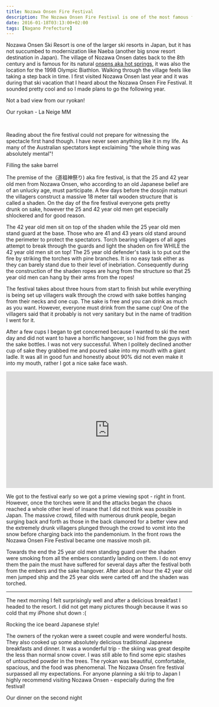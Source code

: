 ```yaml
---
title: Nozawa Onsen Fire Festival
description: The Nozawa Onsen Fire Festival is one of the most famous festivals in Japan & is held in January every year to pray for a plentiful harvest and good luck...
date: 2016-01-18T03:13:00+02:00
tags: [Nagano Prefecture]
---
```

<div class=“text-lg m-2”>
<p class="mb-2">Nozawa Onsen Ski Resort is one of the larger ski resorts in Japan, but it has not succumbed to modernization like Naeba (another big snow resort destination in Japan). The village of Nozawa Onsen dates back to the 8th century and is famous for its natural <a href="https://www.fallfishtenkara.com/onsens/" target="_blank" rel="noopener noreferrer">onsens aka hot springs</a>, it was also the location for the 1998 Olympic Biathlon. Walking through the village feels like taking a step back in time. I first visited Nozawa Onsen last year and it was during that ski vacation that I heard about the Nozawa Onsen Fire Festival. It sounded pretty cool and so I made plans to go the following year.</p>

<p class="mt-2 mb-2">Not a bad view from our ryokan!</p>

<p class="mt-2 mb-2">Our ryokan - La Neige MM</p>

&nbsp;

<p class="mt-2 mb-2">Reading about the fire festival could not prepare for witnessing the spectacle first hand though. I have never seen anything like it in my life. As many of the Australian spectators kept exclaiming "the whole thing was absolutely mental"!</p>

<p class="mt-2 mb-2">Filling the sake barrel</p>

<p class="mt-2 mb-2">The premise of the  (道祖神祭り) aka fire festival, is that the 25 and 42 year old men from Nozawa Onsen, who according to an old Japanese belief are of an unlucky age, must participate. A few days before the dosojin matsuri the villagers construct a massive 18 meter tall wooden structure that is called a shaden. On the day of the fire festival everyone gets pretty drunk on sake, however the 25 and 42 year old men get especially shlockered and for good reason.</p>

<p class="mt-2 mb-2">The 42 year old men sit on top of the shaden while the 25 year old men stand guard at the base. Those who are 41 and 43 years old stand around the perimeter to protect the spectators. Torch bearing villagers of all ages attempt to break through the guards and light the shaden on fire WHILE the 42 year old men sit on top! The 25 year old defender's task is to put out the fire by striking the torches with pine branches. It is no easy task either as they can barely stand due to their level of inebriation. Consequently during the construction of the shaden ropes are hung from the structure so that 25 year old men can hang by their arms from the ropes!</p>

<p class="mt-2 mb-2">The festival takes about three hours from start to finish but while everything is being set up villagers walk through the crowd with sake bottles hanging from their necks and one cup. The sake is free and you can drink as much as you want. However, everyone must drink from the same cup! One of the villagers said that it probably is not very sanitary but in the name of tradition I went for it.</p>

<p class="mt-2 mb-2">After a few cups I began to get concerned because I wanted to ski the next day and did not want to have a horrific hangover, so I hid from the guys with the sake bottles. I was not very successful. When I politely declined another cup of sake they grabbed me and poured sake into my mouth with a giant ladle. It was all in good fun and honestly about 90% did not even make it into my mouth, rather I got a nice sake face wash.</p>

<iframe src="https://www.youtube.com/embed/GDQPLz69BMQ" width="560" height="315" frameborder="0" allowfullscreen="allowfullscreen"></iframe>

<p class="mt-2 mb-2">We got to the festival early so we got a prime viewing spot - right in front. However, once the torches were lit and the attacks began the chaos reached a whole other level of insane that I did not think was possible in Japan. The massive crowd, filled with numerous drunk people, began surging back and forth as those in the back clamored for a better view and the extremely drunk villagers plunged through the crowd to vomit into the snow before charging back into the pandemonium. In the front rows the Nozawa Onsen Fire Festival became one massive mosh pit.</p>

<p class="mt-2 mb-2">Towards the end the 25 year old men standing guard over the shaden were smoking from all the embers constantly landing on them. I do not envy them the pain the must have suffered for several days after the festival both from the embers and the sake hangover. After about an hour the 42 year old men jumped ship and the 25 year olds were carted off and the shaden was torched.</p>

<hr />

<p class="mt-2 mb-2">The next morning I felt surprisingly well and after a delicious breakfast I headed to the resort. I did not get many pictures though because it was so cold that my iPhone shut down :(</p>

<p class="mt-2 mb-2">Rocking the ice beard Japanese style!</p>

<p class="mt-2 mb-2">The owners of the ryokan were a sweet couple and were wonderful hosts. They also cooked up some absolutely delicious traditional Japanese breakfasts and dinner. It was a wonderful trip - the skiing was great despite the less than normal snow cover. I was still able to find some epic stashes of untouched powder in the trees. The ryokan was beautiful, comfortable, spacious, and the food was phenomenal. The Nozawa Onsen fire festival surpassed all my expectations. For anyone planning a ski trip to Japan I highly recommend visiting Nozawa Onsen - especially during the fire festival!</p>

<p class="mt-2 mb-2">Our dinner on the second night</p>

<img class="w-8/12 rounded-lg shadow-lg mx-auto" src="" alt="" />
</div>